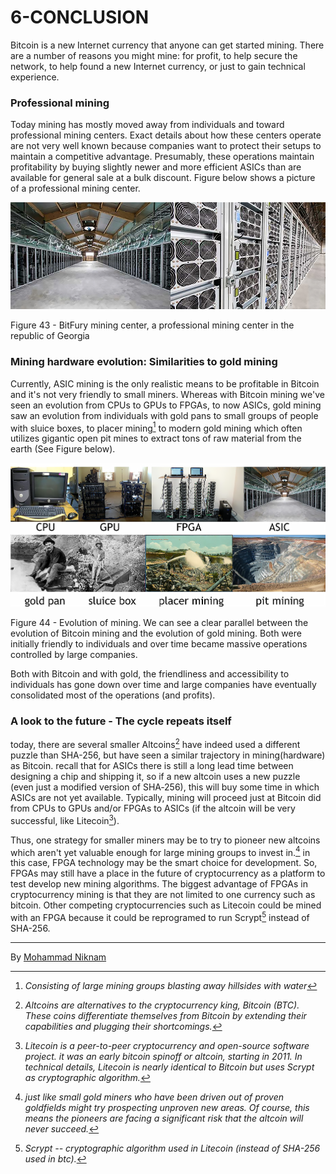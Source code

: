 # 6-CONCLUSION

Bitcoin is a new Internet currency that anyone can get started mining. There are a number of reasons you might mine: for profit, to help secure the network, to help found a new Internet currency, or just to gain technical experience.

### **Professional mining**

Today mining has mostly moved away from individuals and toward professional mining centers. Exact details about how these centers operate are not very well known because companies want to protect their setups to maintain a competitive advantage. Presumably, these operations maintain profitability by buying slightly newer and more efficient ASICs than are available for general sale at a bulk discount. Figure below shows a picture of a professional mining center.

![Figure 43 - BitFury mining center, a professional mining center in the republic of Georgia](media/fig.43.png)

Figure 43 - BitFury mining center, a professional mining center in the republic of Georgia

### Mining hardware evolution: Similarities to gold mining

Currently, ASIC mining is the only realistic means to be profitable in Bitcoin and it's not very friendly to small miners. Whereas with Bitcoin mining we\'ve seen an evolution from CPUs to GPUs to FPGAs, to now ASICs, gold mining saw an evolution from individuals with gold pans to small groups of people with sluice boxes, to placer mining[^1] to modern gold mining which often utilizes gigantic open pit mines to extract tons of raw material from the earth (See Figure below).

![Figure 44 - Evolution of mining. We can see a clear parallel between the evolution of Bitcoin mining and the evolution of gold mining. Both were initially friendly to individuals and over time became massive operations controlled by large companies.](media/fig.44.png)

Figure 44 - Evolution of mining. We can see a clear parallel between the evolution of Bitcoin mining and the evolution of gold mining. Both were initially friendly to individuals and over time became massive operations controlled by large companies.

Both with Bitcoin and with gold, the friendliness and accessibility to individuals has gone down over time and large companies have eventually consolidated most of the operations (and profits).

### A look to the future - The cycle repeats itself

today, there are several smaller Altcoins[^2] have indeed used a different puzzle than SHA-256, but have seen a similar trajectory in mining(hardware) as Bitcoin. recall that for ASICs there is still a long lead time between designing a chip and shipping it, so if a new altcoin uses a new puzzle (even just a modified version of SHA‐256), this will buy some time in which ASICs are not yet available. Typically, mining will proceed just at Bitcoin did from CPUs to GPUs and/or FPGAs to ASICs (if the altcoin will be very successful, like Litecoin[^3]).

Thus, one strategy for smaller miners may be to try to pioneer new altcoins which aren't yet valuable enough for large mining groups to invest in.[^4] in this case, FPGA technology may be the smart choice for development. So, FPGAs may still have a place in the future of cryptocurrency as a platform to test develop new mining algorithms. The biggest advantage of FPGAs in cryptocurrency mining is that they are not limited to one currency such as bitcoin. Other competing cryptocurrencies such as Litecoin could be mined with an FPGA because it could be reprogramed to run Scrypt[^5] instead of SHA-256.

---

By [Mohammad Niknam](https://github.com/MohammadNiknam17)

[^1]: *Consisting of large mining groups blasting away hillsides with water*

[^2]: *Altcoins are alternatives to the cryptocurrency king, Bitcoin (BTC). These coins differentiate themselves from Bitcoin by extending their capabilities and plugging their shortcomings.*

[^3]: *Litecoin is a peer-to-peer cryptocurrency and open-source software project. it was an early bitcoin spinoff or altcoin, starting in 2011. In technical details, Litecoin is nearly identical to Bitcoin but uses Scrypt as cryptographic algorithm.*

[^4]: *just like small gold miners who have been driven out of proven goldfields might try prospecting unproven new areas. Of course, this means the pioneers are facing a significant risk that the altcoin will never succeed.*

[^5]: *Scrypt -- cryptographic algorithm used in Litecoin (instead of SHA-256 used in btc).*
